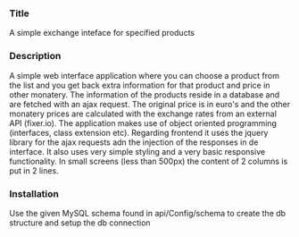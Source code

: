 <h3>Title</h3>
A simple exchange inteface for specified products

<h3>Description</h3>
A simple web interface application where you can choose a product from the list and you get back extra information for that product and price in other monatery. 
The information of the products reside in a database and are fetched with an ajax request. 
The original price is in euro's and the other monatery prices are calculated with the exchange rates from an external API (fixer.io).
The application makes use of object oriented programming (interfaces, class extension etc).
Regarding frontend it uses the jquery library for the ajax requests adn the injection of the responses in de interface.
It also uses very simple styling and a very basic responsive functionality. In small screens (less than 500px) the content of 2 columns is put in 2 lines.

<h3>Installation</h3>
Use the given MySQL schema found in api/Config/schema to create the db structure and setup the db connection
